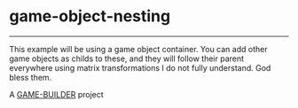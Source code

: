 # game-object-nesting
-------------------

This example will be using a game object container. You can add other game objects as childs to these, and they will follow their parent everywhere using matrix transformations I do not fully understand. God bless them. 

A [GAME-BUILDER][game-builder] project

[game-builder]: http://diegomarquez.github.io/game-builder
